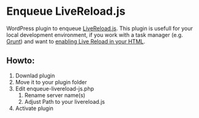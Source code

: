 Enqueue LiveReload.js
=====================

WordPress plugin to enqueue [LiveReload.js](https://github.com/livereload/livereload-js). This plugin is usefull for your local development environment, if you work with a task manager (e.g. [Grunt](http://gruntjs.com/)) and want to [enabling Live Reload in your HTML](https://github.com/gruntjs/grunt-contrib-watch/blob/master/docs/watch-examples.md#enabling-live-reload-in-your-html).

Howto:
------
1. Downlad plugin
2. Move it to your plugin folder
2. Edit enqueue-livereload-js.php
	1. Rename server name(s)
	2. Adjust Path to your livereload.js
3. Activate plugin